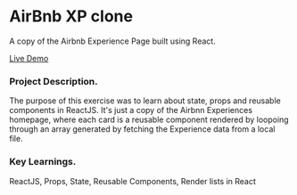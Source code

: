 # AirBnb XP clone

A copy of the Airbnb Experience Page built using React.

[Live Demo](https://davidelucifora.github.io/airbnb-xp-clone/dist)

### Project Description. 

The purpose of this exercise was to learn about state,  props and reusable components in ReactJS. It's just a copy of the Airbnn Experiences homepage, where each card is a reusable component rendered by loopoing through an array generated by fetching the Experience data from a local file.

### Key Learnings.

ReactJS, Props, State, Reusable Components, Render lists in React

